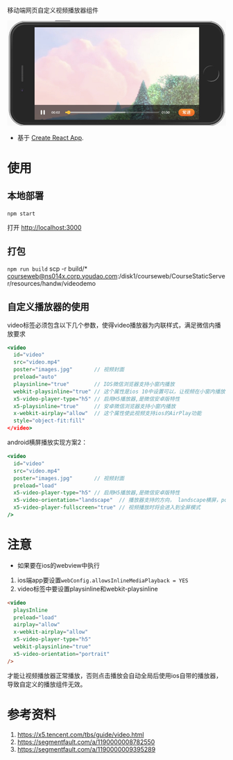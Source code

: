 移动端网页自定义视频播放器组件

![image](./readme.png)

- 基于 [Create React App](https://github.com/facebook/create-react-app).

# 使用

## 本地部署

`npm start`

打开 [http://localhost:3000](http://localhost:3000)

## 打包

`npm run build`
scp -r build/* courseweb@ns014x.corp.youdao.com:/disk1/courseweb/CourseStaticServer/resources/handw/videodemo

## 自定义播放器的使用

video标签必须包含以下几个参数，使得video播放器为内联样式，满足微信内播放要求

```jsx
<video
  id="video" 
  src="video.mp4" 
  poster="images.jpg"       // 视频封面
  preload="auto" 
  playsinline="true"        // IOS微信浏览器支持小窗内播放
  webkit-playsinline="true" // 这个属性是ios 10中设置可以，让视频在小窗内播放，也就是不是全屏播放 
  x5-video-player-type="h5" // 启用H5播放器,是微信安卓版特性
  x5-playsinline="true"     // 安卓微信浏览器支持小窗内播放
  x-webkit-airplay="allow"  // 这个属性使此视频支持ios的AirPlay功能 
  style="object-fit:fill"
</video>
```

android横屏播放实现方案2：
```jsx
<video
  id="video" 
  src="video.mp4" 
  poster="images.jpg"       // 视频封面
  preload="load"
  x5-video-player-type="h5" // 启用H5播放器,是微信安卓版特性
  x5-video-orientation="landscape"  // 播放器支持的方向， landscape横屏，portraint竖屏，默认值为竖屏
  x5-video-player-fullscreen="true" // 视频播放时将会进入到全屏模式
/>
```


# 注意

- 如果要在ios的webview中执行

1. ios端app要设置`webConfig.allowsInlineMediaPlayback = YES`
2. video标签中要设置playsinline和webkit-playsinline
```html
<video
  playsInline
  preload="load"
  airplay="allow"
  x-webkit-airplay="allow"
  x5-video-player-type="h5"
  webkit-playsinline="true"
  x5-video-orientation="portrait"
/>
```
才能让视频播放器正常播放，否则点击播放会自动全局后使用ios自带的播放器，导致自定义的播放组件无效。


# 参考资料

1. https://x5.tencent.com/tbs/guide/video.html
2. https://segmentfault.com/a/1190000008782550
3. https://segmentfault.com/a/1190000009395289